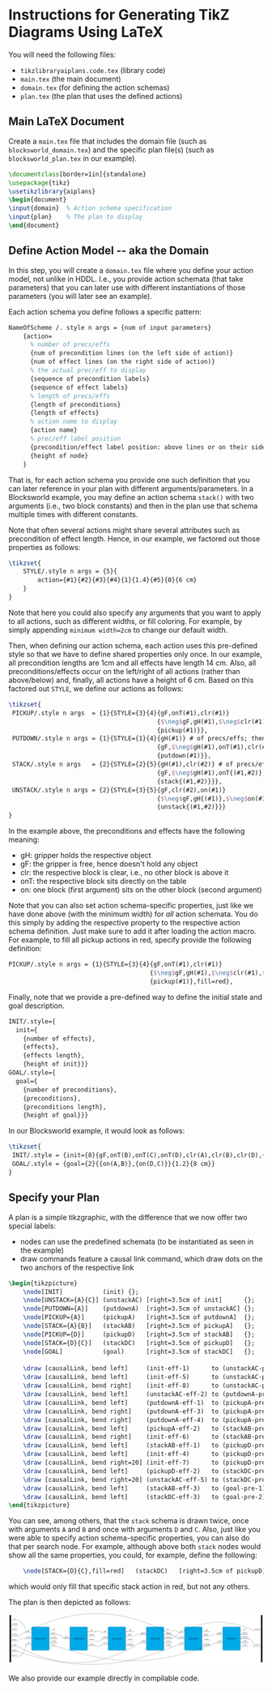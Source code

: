 
<!-- to compile:
pandoc aiplans-Introduction.md -o aiplans-Introduction.pdf \
  --pdf-engine=xelatex \
  -V geometry:"margin=2cm"
-->

# Instructions for Generating TikZ Diagrams Using LaTeX

You will need the following files:

- `tikzlibraryaiplans.code.tex` (library code)
- `main.tex` (the main document)
- `domain.tex` (for defining the action schemas)
- `plan.tex` (the plan that uses the defined actions) 


## Main LaTeX Document

Create a `main.tex` file that includes the domain file (such as `blocksworld_domain.tex`) and the specific plan file(s) (such as `blocksworld_plan.tex` in our example).

```latex
\documentclass[border=1in]{standalone}
\usepackage{tikz}
\usetikzlibrary{aiplans}
\begin{document}
\input{domain}  % Action schema specification
\input{plan}    % The plan to display
\end{document}
```

## Define Action Model -- aka the Domain

In this step, you will create a `domain.tex` file where you define your action model, not unlike in HDDL. I.e., you provide action schemata (that take parameters) that you can later use with different instantiations of those parameters (you will later see an example).

Each action schema you define follows a specific pattern:

<div style="page-break-after: always;"></div>

```latex
NameOfScheme /. style n args = {num of input parameters}
    {action= 
      % number of precs/effs
      {num of precondition lines (on the left side of action)}
      {num of effect lines (on the right side of action)}
      % the actual prec/eff to display
      {sequence of precondition labels}
      {sequence of effect labels}
      % length of precs/effs
      {length of preconditions}
      {length of effects}
      % action name to display
      {action name}
      % prec/eff label position
      {precondition/effect label position: above lines or on their side}
      {height of node}
    }
```

That is, for each action schema you provide one such definition that you can later reference in your plan with different arguments/parameters. In a Blocksworld example, you may define an action schema `stack()` with two arguments (i.e., two block constants) and then in the plan use that schema multiple times with different constants. 

Note that often several actions might share several attributes such as precondition of effect length. Hence, in our example, we factored out those properties as follows:

```latex
\tikzset{
    STYLE/.style n args = {5}{
        action={#1}{#2}{#3}{#4}{1}{1.4}{#5}{0}{6 cm}
    }
}
```

Note that here you could also specify any arguments that you want to apply to all actions, such as different widths, or fill coloring. For example, by simply appending `minimum width=2cm` to change our default width.

Then, when defining our action schema, each action uses this pre-defined style so that we have to define shared properties only once. In our example, all precondition lengths are 1cm and all effects have length 14 cm. Also, all preconditions/effects occur on the left/right of all actions (rather than above/below) and, finally, all actions have a height of 6 cm. Based on this factored out `STYLE`, we define our actions as follows:

```latex
\tikzset{
 PICKUP/.style n args  = {1}{STYLE={3}{4}{gF,onT(#1),clr(#1)}
                                         {$\neg$gF,gH(#1),$\neg$clr(#1),$\neg$onT(#1)}
                                         {pickup(#1)}},
 PUTDOWN/.style n args = {1}{STYLE={1}{4}{gH(#1)} # of precs/effs; then precs
                                         {gF,$\neg$gH(#1),onT(#1),clr(#1)}
                                         {putdown(#1)}},
 STACK/.style n args   = {2}{STYLE={2}{5}{gH(#1),clr(#2)} # of precs/effs; then precs
                                         {gF,$\neg$gH(#1),onT{(#1,#2)},clr(#1),$\neg$clr(#2)}
                                         {stack{(#1,#2)}}},
 UNSTACK/.style n args = {2}{STYLE={3}{5}{gF,clr(#2),on(#1)}
                                         {$\neg$gF,gH{(#1)},$\neg$on(#1),$\neg$clr(#1),clr(#1)}
                                         {unstack{(#1,#2)}}}
}
```

In the example above, the preconditions and effects have the following meaning:
- gH: gripper holds the respective object
- gF: the gripper is free, hence doesn't hold any object
- clr: the respective block is clear, i.e., no other block is above it
- onT: the respective block sits directly on the table
- on: one block (first argument) sits on the other block (second argument)

Note that you can also set action schema-specific properties, just like we have done above (with the minimum width) for *all* action schemata. You do this simply by adding the respective property to the respective action schema definition. Just make sure to add it after loading the action macro. For example, to fill all pickup actions in red, specify provide the following definition:

```latex
PICKUP/.style n args = {1}{STYLE={3}{4}{gF,onT(#1),clr(#1)}
                                       {$\neg$gF,gH(#1),$\neg$clr(#1),$\neg$onT(#1)}
                                       {pickup(#1)},fill=red},
```

Finally, note that we provide a pre-defined way to define the initial state and goal description. 

```latex
INIT/.style={
  init={
    {number of effects},
    {effects},
    {effects length},
    {height of init}}}
GOAL/.style={
  goal={
    {number of preconditions},
    {preconditions},
    {preconditions length},
    {height of goal}}}
```

In our Blocksworld example, it would look as follows:

```latex
\tikzset{
 INIT/.style = {init={8}{gF,onT(B),onT(C),onT(D),clr(A),clr(B),clr(D),{on(A,C)}}{1.2}{8 cm}}, 
 GOAL/.style = {goal={2}{{on(A,B)},{on(D,C)}}{1.2}{8 cm}}
}
```


## Specify your Plan 

A plan is a simple tikzgraphic, with the difference that we now offer two special labels:
- nodes can use the predefined schemata (to be instantiated as seen in the example)
- draw commands feature a causal link command, which draw dots on the two anchors of the respective link

```latex
\begin{tikzpicture}
    \node[INIT]           (init) {};
    \node[UNSTACK={A}{C}] (unstackAC) [right=3.5cm of init]      {};
    \node[PUTDOWN={A}]    (putdownA)  [right=3.5cm of unstackAC] {};
    \node[PICKUP={A}]     (pickupA)   [right=3.5cm of putdownA]  {};
    \node[STACK={A}{B}]   (stackAB)   [right=3.5cm of pickupA]   {};
    \node[PICKUP={D}]     (pickupD)   [right=3.5cm of stackAB]   {};
    \node[STACK={D}{C}]   (stackDC)   [right=3.5cm of pickupD]   {};
    \node[GOAL]           (goal)      [right=3.5cm of stackDC]   {};

    \draw [causalLink, bend left]     (init-eff-1)      to (unstackAC-pre-1);
    \draw [causalLink, bend left]     (init-eff-5)      to (unstackAC-pre-2);
    \draw [causalLink, bend right]    (init-eff-8)      to (unstackAC-pre-3);
    \draw [causalLink, bend left]     (unstackAC-eff-2) to (putdownA-pre-1);
    \draw [causalLink, bend left]     (putdownA-eff-1)  to (pickupA-pre-1);
    \draw [causalLink, bend right]    (putdownA-eff-3)  to (pickupA-pre-2);
    \draw [causalLink, bend right]    (putdownA-eff-4)  to (pickupA-pre-3);
    \draw [causalLink, bend left]     (pickupA-eff-2)   to (stackAB-pre-1);
    \draw [causalLink, bend right]    (init-eff-6)      to (stackAB-pre-2);
    \draw [causalLink, bend left]     (stackAB-eff-1)   to (pickupD-pre-1);
    \draw [causalLink, bend left]     (init-eff-4)      to (pickupD-pre-2);
    \draw [causalLink, bend right=20] (init-eff-7)      to (pickupD-pre-3);
    \draw [causalLink, bend left]     (pickupD-eff-2)   to (stackDC-pre-1);
    \draw [causalLink, bend right=20] (unstackAC-eff-5) to (stackDC-pre-2);
    \draw [causalLink, bend left]     (stackAB-eff-3)   to (goal-pre-1);
    \draw [causalLink, bend left]     (stackDC-eff-3)   to (goal-pre-2);
\end{tikzpicture}
```

You can see, among others, that the `stack` schema is drawn twice, once with arguments `A` and `B` and once with arguments `D` and `C`. Also, just like you were able to specify action schema-specific properties, you can also do that per search node. For example, although above both `stack` nodes would show all the same properties, you could, for example, define the following:

```latex
    \node[STACK={D}{C},fill=red]   (stackDC)   [right=3.5cm of pickupD]   {};
```

which would only fill that specific stack action in red, but not any others.

The plan is then depicted as follows:

![The created plan from our example](example-blocksworld.png)

We also provide our example directly in compilable code.